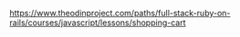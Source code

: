 https://www.theodinproject.com/paths/full-stack-ruby-on-rails/courses/javascript/lessons/shopping-cart